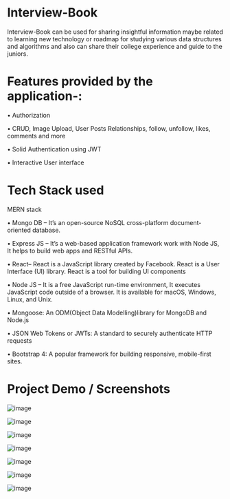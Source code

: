 # Interview-Book
Interview-Book can be used for sharing insightful information maybe related to learning new technology or roadmap for studying various data structures and algorithms and also can share their college experience and guide to the juniors.

# Features provided by the application-:
•	Authorization

•	CRUD, Image Upload, User Posts Relationships, follow, unfollow, likes, comments and more

•	Solid Authentication using JWT

• Interactive User interface

# Tech Stack used
MERN stack 

•	Mongo DB – It’s an open-source NoSQL cross-platform document-oriented database.

•	Express JS – It’s a web-based application framework work with Node JS, It helps to build web apps and RESTful APIs.

•	React– React is a JavaScript library created by Facebook. React is a User Interface (UI) library. React is a tool for building UI components

•	Node JS – It is a free JavaScript run-time environment, It executes JavaScript code outside of a browser. It is available for macOS, Windows, Linux, and Unix.

•	Mongoose: An ODM(Object Data Modelling)library for MongoDB and Node.js

•	JSON Web Tokens or JWTs: A standard to securely authenticate HTTP requests

•	Bootstrap 4: A popular framework for building responsive, mobile-first sites.

# Project Demo / Screenshots 
![image](https://user-images.githubusercontent.com/57637247/179368765-42fd2b12-7cd9-401c-a28b-df2dd98cc4d3.png)

![image](https://user-images.githubusercontent.com/57637247/179368770-17c02526-a7cc-4675-8859-71f1acb8811b.png)

![image](https://user-images.githubusercontent.com/57637247/179368774-30b9f9d9-dca8-41c7-91ee-afb31bd6184e.png)

![image](https://user-images.githubusercontent.com/57637247/179368779-704bc74c-7977-487e-9359-0dfe962a0e6d.png)

![image](https://user-images.githubusercontent.com/57637247/179368782-a8d29d92-8775-4fab-be86-8c3b0ddc2f6e.png)

![image](https://user-images.githubusercontent.com/57637247/179368788-a16cc9ee-3a4f-4066-92e0-89504fabeaca.png)

![image](https://user-images.githubusercontent.com/57637247/179368791-4ebdf3e7-6bce-4ff3-8980-51d3cb2e45f0.png)


